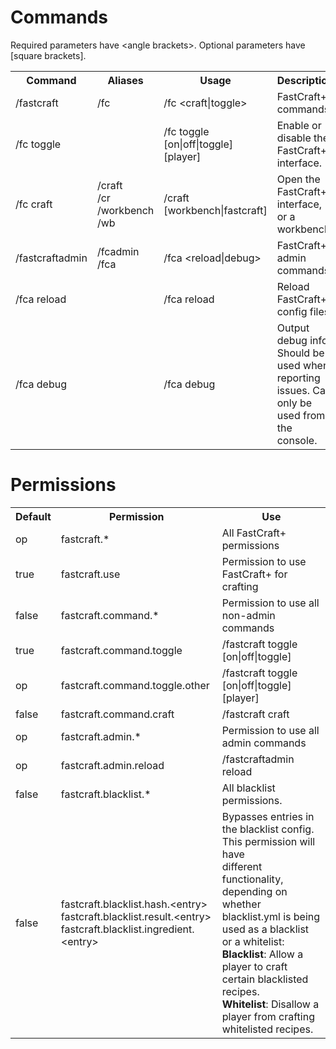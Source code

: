 # Commands
Required parameters have &lt;angle brackets&gt;. Optional parameters have [square brackets].

<table>
  <tr>
    <th>Command</th>
    <th>Aliases</th>
    <th>Usage</th>
    <th>Description</th>
  </tr>
  <tr>
    <td>/fastcraft</td>
    <td>/fc</td>
    <td>/fc &lt;craft|toggle&gt;</td>
    <td>FastCraft+ commands.</td>
  </tr>
  <tr>
    <td>/fc toggle</td>
    <td></td>
    <td>/fc toggle [on|off|toggle] [player]</td>
    <td>Enable or disable the FastCraft+ interface.</td>
  </tr>
  <tr>
    <td>/fc craft</td>
    <td>
      /craft<br>
      /cr<br>
      /workbench<br>
      /wb
    </td>
    <td>/craft [workbench|fastcraft]</td>
    <td>Open the FastCraft+ interface, or a workbench.</td>
  </tr>
  <tr>
    <td>/fastcraftadmin</td>
    <td>
      /fcadmin<br>
      /fca
    </td>
    <td>/fca &lt;reload|debug&gt;</td>
    <td>FastCraft+ admin commands.</td>
  </tr>
  <tr>
    <td>/fca reload</td>
    <td></td>
    <td>/fca reload</td>
    <td>Reload FastCraft+ config files.</td>
  </tr>
  <tr>
    <td>/fca debug</td>
    <td></td>
    <td>/fca debug</td>
    <td>Output debug info. Should be used when reporting issues. Can only be used from the console.</td>
  </tr>
</table>

# Permissions
<table>
  <tr>
    <th>Default</th>
    <th>Permission</th>
    <th>Use</th>
  </tr>
  <tr>
    <td>op</td>
    <td>fastcraft.*</td>
    <td>All FastCraft+ permissions</td>
  </tr>
  <tr>
    <td>true</td>
    <td>fastcraft.use</td>
    <td>Permission to use FastCraft+ for crafting</td>
  </tr>
  <tr>
    <td>false</td>
    <td>fastcraft.command.*</td>
    <td>Permission to use all non-admin commands</td>
  </tr>
  <tr>
    <td>true</td>
    <td>fastcraft.command.toggle</td>
    <td>/fastcraft toggle [on|off|toggle]</td>
  </tr>
  <tr>
    <td>op</td>
    <td>fastcraft.command.toggle.other</td>
    <td>/fastcraft toggle [on|off|toggle] [player]</td>
  </tr>
  <tr>
    <td>false</td>
    <td>fastcraft.command.craft</td>
    <td>/fastcraft craft</td>
  </tr>
  <tr>
    <td>op</td>
    <td>fastcraft.admin.*</td>
    <td>Permission to use all admin commands</td>
  </tr>
  <tr>
    <td>op</td>
    <td>fastcraft.admin.reload</td>
    <td>/fastcraftadmin reload</td>
  </tr>
  <tr>
    <td>false</td>
    <td>fastcraft.blacklist.*</td>
    <td>All blacklist permissions.</td>
  </tr>
  <tr>
    <td>false</td>
    <td>
      fastcraft.blacklist.hash.&lt;entry&gt;<br>
      fastcraft.blacklist.result.&lt;entry&gt;<br>
      fastcraft.blacklist.ingredient.&lt;entry&gt;<br>
    </td>
    <td>
      Bypasses entries in the blacklist config. This permission will have<br>
      different functionality, depending on whether blacklist.yml is being<br>
      used as a blacklist or a whitelist:<br>
      <b>Blacklist</b>: Allow a player to craft certain blacklisted recipes.<br>
      <b>Whitelist</b>: Disallow a player from crafting whitelisted recipes.
    </td>
  </tr>
</table>
